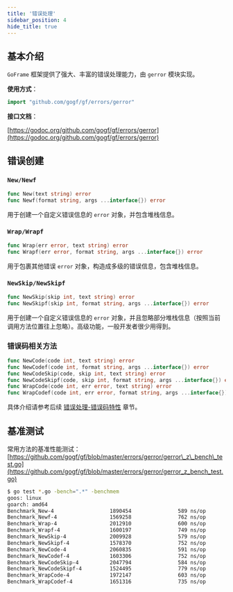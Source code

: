 ```yaml
---
title: '错误处理'
sidebar_position: 4
hide_title: true
---
```


## 基本介绍

`GoFrame` 框架提供了强大、丰富的错误处理能力，由 `gerror` 模块实现。

**使用方式**：

```go
import "github.com/gogf/gf/errors/gerror"

```

**接口文档**：

[https://godoc.org/github.com/gogf/gf/errors/gerror](https://godoc.org/github.com/gogf/gf/errors/gerror)

## 错误创建

### `New/Newf`

```go
func New(text string) error
func Newf(format string, args ...interface{}) error
```

用于创建一个自定义错误信息的 `error` 对象，并包含堆栈信息。

### `Wrap/Wrapf`

```go
func Wrap(err error, text string) error
func Wrapf(err error, format string, args ...interface{}) error
```

用于包裹其他错误 `error` 对象，构造成多级的错误信息，包含堆栈信息。

### `NewSkip/NewSkipf`

```go
func NewSkip(skip int, text string) error
func NewSkipf(skip int, format string, args ...interface{}) error
```

用于创建一个自定义错误信息的 `error` 对象，并且忽略部分堆栈信息（按照当前调用方法位置往上忽略）。高级功能，一般开发者很少用得到。

### 错误码相关方法

```go
func NewCode(code int, text string) error
func NewCodef(code int, format string, args ...interface{}) error
func NewCodeSkip(code, skip int, text string) error
func NewCodeSkipf(code, skip int, format string, args ...interface{}) error
func WrapCode(code int, err error, text string) error
func WrapCodef(code int, err error, format string, args ...interface{}) error
```

具体介绍请参考后续 [错误处理-错误码特性](1-错误处理-错误码特性.md) 章节。

## 基准测试

常用方法的基准性能测试： [https://github.com/gogf/gf/blob/master/errors/gerror/gerror\_z\_bench\_test.go](https://github.com/gogf/gf/blob/master/errors/gerror/gerror_z_bench_test.go)

```bash
$ go test *.go -bench=".*" -benchmem
goos: linux
goarch: amd64
Benchmark_New-4                  1890454               589 ns/op             256 B/op          1 allocs/op
Benchmark_Newf-4                 1569258               762 ns/op             324 B/op          3 allocs/op
Benchmark_Wrap-4                 2012910               600 ns/op             256 B/op          1 allocs/op
Benchmark_Wrapf-4                1600197               749 ns/op             324 B/op          3 allocs/op
Benchmark_NewSkip-4              2009928               579 ns/op             256 B/op          1 allocs/op
Benchmark_NewSkipf-4             1578370               752 ns/op             324 B/op          3 allocs/op
Benchmark_NewCode-4              2060835               591 ns/op             256 B/op          1 allocs/op
Benchmark_NewCodef-4             1603306               752 ns/op             324 B/op          3 allocs/op
Benchmark_NewCodeSkip-4          2047794               584 ns/op             256 B/op          1 allocs/op
Benchmark_NewCodeSkipf-4         1524495               779 ns/op             324 B/op          3 allocs/op
Benchmark_WrapCode-4             1972147               603 ns/op             256 B/op          1 allocs/op
Benchmark_WrapCodef-4            1651316               735 ns/op             324 B/op          3 allocs/op
```